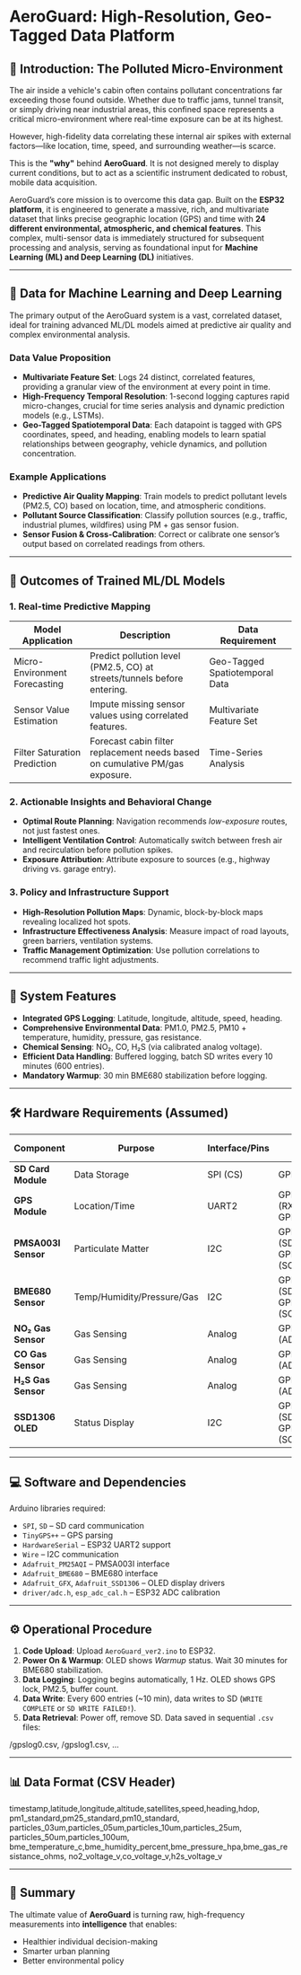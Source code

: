 # AeroGuard: High-Resolution, Geo-Tagged Data Platform

## 🌟 Introduction: The Polluted Micro-Environment
The air inside a vehicle's cabin often contains pollutant concentrations far exceeding those found outside. Whether due to traffic jams, tunnel transit, or simply driving near industrial areas, this confined space represents a critical micro-environment where real-time exposure can be at its highest.  

However, high-fidelity data correlating these internal air spikes with external factors—like location, time, speed, and surrounding weather—is scarce.  

This is the **"why"** behind **AeroGuard**. It is not designed merely to display current conditions, but to act as a scientific instrument dedicated to robust, mobile data acquisition.  

AeroGuard’s core mission is to overcome this data gap. Built on the **ESP32 platform**, it is engineered to generate a massive, rich, and multivariate dataset that links precise geographic location (GPS) and time with **24 different environmental, atmospheric, and chemical features**. This complex, multi-sensor data is immediately structured for subsequent processing and analysis, serving as foundational input for **Machine Learning (ML) and Deep Learning (DL)** initiatives.  

---

## 🤖 Data for Machine Learning and Deep Learning
The primary output of the AeroGuard system is a vast, correlated dataset, ideal for training advanced ML/DL models aimed at predictive air quality and complex environmental analysis.

### Data Value Proposition
- **Multivariate Feature Set**: Logs 24 distinct, correlated features, providing a granular view of the environment at every point in time.  
- **High-Frequency Temporal Resolution**: 1-second logging captures rapid micro-changes, crucial for time series analysis and dynamic prediction models (e.g., LSTMs).  
- **Geo-Tagged Spatiotemporal Data**: Each datapoint is tagged with GPS coordinates, speed, and heading, enabling models to learn spatial relationships between geography, vehicle dynamics, and pollution concentration.  

### Example Applications
- **Predictive Air Quality Mapping**: Train models to predict pollutant levels (PM2.5, CO) based on location, time, and atmospheric conditions.  
- **Pollutant Source Classification**: Classify pollution sources (e.g., traffic, industrial plumes, wildfires) using PM + gas sensor fusion.  
- **Sensor Fusion & Cross-Calibration**: Correct or calibrate one sensor’s output based on correlated readings from others.  

---

## 🎯 Outcomes of Trained ML/DL Models

### 1. Real-time Predictive Mapping
| Model Application | Description | Data Requirement |
|-------------------|-------------|------------------|
| Micro-Environment Forecasting | Predict pollution level (PM2.5, CO) at streets/tunnels before entering. | Geo-Tagged Spatiotemporal Data |
| Sensor Value Estimation | Impute missing sensor values using correlated features. | Multivariate Feature Set |
| Filter Saturation Prediction | Forecast cabin filter replacement needs based on cumulative PM/gas exposure. | Time-Series Analysis |

### 2. Actionable Insights and Behavioral Change
- **Optimal Route Planning**: Navigation recommends *low-exposure* routes, not just fastest ones.  
- **Intelligent Ventilation Control**: Automatically switch between fresh air and recirculation before pollution spikes.  
- **Exposure Attribution**: Attribute exposure to sources (e.g., highway driving vs. garage entry).  

### 3. Policy and Infrastructure Support
- **High-Resolution Pollution Maps**: Dynamic, block-by-block maps revealing localized hot spots.  
- **Infrastructure Effectiveness Analysis**: Measure impact of road layouts, green barriers, ventilation systems.  
- **Traffic Management Optimization**: Use pollution correlations to recommend traffic light adjustments.  

---

## 🚀 System Features
- **Integrated GPS Logging**: Latitude, longitude, altitude, speed, heading.  
- **Comprehensive Environmental Data**: PM1.0, PM2.5, PM10 + temperature, humidity, pressure, gas resistance.  
- **Chemical Sensing**: NO₂, CO, H₂S (via calibrated analog voltage).  
- **Efficient Data Handling**: Buffered logging, batch SD writes every 10 minutes (600 entries).  
- **Mandatory Warmup**: 30 min BME680 stabilization before logging.  

---

## 🛠️ Hardware Requirements (Assumed)

| Component             | Purpose                 | Interface/Pins         | ESP32 Pin(s)          |
|-----------------------|-------------------------|------------------------|-----------------------|
| **SD Card Module**    | Data Storage            | SPI (CS)               | GPIO5                 |
| **GPS Module**        | Location/Time           | UART2                  | GPIO16 (RX), GPIO17 (TX) |
| **PMSA003I Sensor**   | Particulate Matter      | I2C                    | GPIO21 (SDA), GPIO22 (SCL) |
| **BME680 Sensor**     | Temp/Humidity/Pressure/Gas | I2C                 | GPIO21 (SDA), GPIO22 (SCL) |
| **NO₂ Gas Sensor**    | Gas Sensing             | Analog                 | GPIO33 (ADC1_CH5)     |
| **CO Gas Sensor**     | Gas Sensing             | Analog                 | GPIO34 (ADC1_CH6)     |
| **H₂S Gas Sensor**    | Gas Sensing             | Analog                 | GPIO35 (ADC1_CH7)     |
| **SSD1306 OLED**      | Status Display          | I2C                    | GPIO21 (SDA), GPIO22 (SCL) |

---

## 💻 Software and Dependencies
Arduino libraries required:
- `SPI`, `SD` – SD card communication  
- `TinyGPS++` – GPS parsing  
- `HardwareSerial` – ESP32 UART2 support  
- `Wire` – I2C communication  
- `Adafruit_PM25AQI` – PMSA003I interface  
- `Adafruit_BME680` – BME680 interface  
- `Adafruit_GFX`, `Adafruit_SSD1306` – OLED display drivers  
- `driver/adc.h`, `esp_adc_cal.h` – ESP32 ADC calibration  

---

## ⚙️ Operational Procedure
1. **Code Upload**: Upload `AeroGuard_ver2.ino` to ESP32.  
2. **Power On & Warmup**: OLED shows *Warmup* status. Wait 30 minutes for BME680 stabilization.  
3. **Data Logging**: Logging begins automatically, 1 Hz. OLED shows GPS lock, PM2.5, buffer count.  
4. **Data Write**: Every 600 entries (~10 min), data writes to SD (`WRITE COMPLETE` or `SD WRITE FAILED!`).  
5. **Data Retrieval**: Power off, remove SD. Data saved in sequential `.csv` files:
   
/gpslog0.csv, /gpslog1.csv, ...


---

## 📊 Data Format (CSV Header)

timestamp,latitude,longitude,altitude,satellites,speed,heading,hdop,
pm1_standard,pm25_standard,pm10_standard,
particles_03um,particles_05um,particles_10um,particles_25um,
particles_50um,particles_100um,
bme_temperature_c,bme_humidity_percent,bme_pressure_hpa,bme_gas_resistance_ohms,
no2_voltage_v,co_voltage_v,h2s_voltage_v


---

## 🏁 Summary
The ultimate value of **AeroGuard** is turning raw, high-frequency measurements into **intelligence** that enables:  
- Healthier individual decision-making  
- Smarter urban planning  
- Better environmental policy  
 
